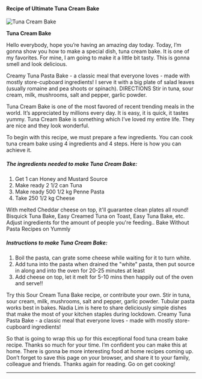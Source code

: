             

#### Recipe of Ultimate Tuna Cream Bake

![Tuna Cream Bake](https://img-global.cpcdn.com/recipes/5901226859298816/751x532cq70/tuna-cream-bake-recipe-main-photo.jpg)

**Tuna Cream Bake**

Hello everybody, hope you’re having an amazing day today. Today, I’m gonna show you how to make a special dish, tuna cream bake. It is one of my favorites. For mine, I am going to make it a little bit tasty. This is gonna smell and look delicious.

Creamy Tuna Pasta Bake - a classic meal that everyone loves - made with mostly store-cupboard ingredients! I serve it with a big plate of salad leaves (usually romaine and pea shoots or spinach). DIRECTIONS Stir in tuna, sour cream, milk, mushrooms, salt and pepper, garlic powder.

Tuna Cream Bake is one of the most favored of recent trending meals in the world. It’s appreciated by millions every day. It is easy, it is quick, it tastes yummy. Tuna Cream Bake is something which I’ve loved my entire life. They are nice and they look wonderful.

To begin with this recipe, we must prepare a few ingredients. You can cook tuna cream bake using 4 ingredients and 4 steps. Here is how you can achieve it.

##### The ingredients needed to make Tuna Cream Bake:

1.  Get 1 can Honey and Mustard Source
2.  Make ready 2 1/2 can Tuna
3.  Make ready 500 1/2 kg Penne Pasta
4.  Take 250 1/2 kg Cheese

With melted Cheddar cheese on top, it'll guarantee clean plates all round! Bisquick Tuna Bake, Easy Creamed Tuna on Toast, Easy Tuna Bake, etc. Adjust ingredients for the amount of people you're feeding.. Bake Without Pasta Recipes on Yummly

##### Instructions to make Tuna Cream Bake:

1.  Boil the pasta, can grate some cheese while waiting for it to turn white.
2.  Add tuna into the pasta when drained the "white" pasta, then put source in along and into the oven for 20-25 minutes at least
3.  Add cheese on top, let it melt for 5-10 mins then happily out of the oven and serve!!

Try this Sour Cream Tuna Bake recipe, or contribute your own. Stir in tuna, sour cream, milk, mushrooms, salt and pepper, garlic powder. Tubular pasta works best in bakes. Nadia Lim is here to share deliciously simple dishes that make the most of your kitchen staples during lockdown. Creamy Tuna Pasta Bake - a classic meal that everyone loves - made with mostly store-cupboard ingredients!

So that is going to wrap this up for this exceptional food tuna cream bake recipe. Thanks so much for your time. I’m confident you can make this at home. There is gonna be more interesting food at home recipes coming up. Don’t forget to save this page on your browser, and share it to your family, colleague and friends. Thanks again for reading. Go on get cooking!

* * *